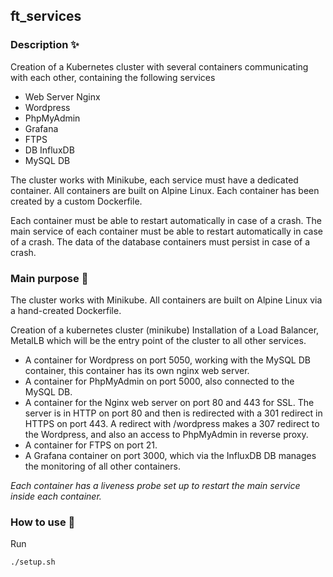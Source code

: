 ## ft_services

### Description ✨
Creation of a Kubernetes cluster with several containers communicating with each other, containing the following services
- Web Server Nginx
- Wordpress
- PhpMyAdmin
- Grafana
- FTPS
- DB InfluxDB
- MySQL DB

The cluster works with Minikube, each service must have a dedicated container.
All containers are built on Alpine Linux.
Each container has been created by a custom Dockerfile.

Each container must be able to restart automatically in case of a crash.
The main service of each container must be able to restart automatically in case of a crash.
The data of the database containers must persist in case of a crash.

### Main purpose :page_facing_up:

The cluster works with Minikube. 
All containers are built on Alpine Linux via a hand-created Dockerfile.

Creation of a kubernetes cluster (minikube)
Installation of a Load Balancer, MetalLB which will be the entry point of the cluster to all other services.
- A container for Wordpress on port 5050, working with the MySQL DB container, this container has its own nginx web server.
- A container for PhpMyAdmin on port 5000, also connected to the MySQL DB.
- A container for the Nginx web server on port 80 and 443 for SSL. The server is in HTTP on port 80 and then is redirected with a 301 redirect in HTTPS on port 443. A redirect with /wordpress makes a 307 redirect to the Wordpress, and also an access to PhpMyAdmin in reverse proxy.
- A container for FTPS on port 21.
- A Grafana container on port 3000, which via the InfluxDB DB manages the monitoring of all other containers.

_Each container has a liveness probe set up to restart the main service inside each container._

### How to use :rocket:

Run
```
./setup.sh
```
